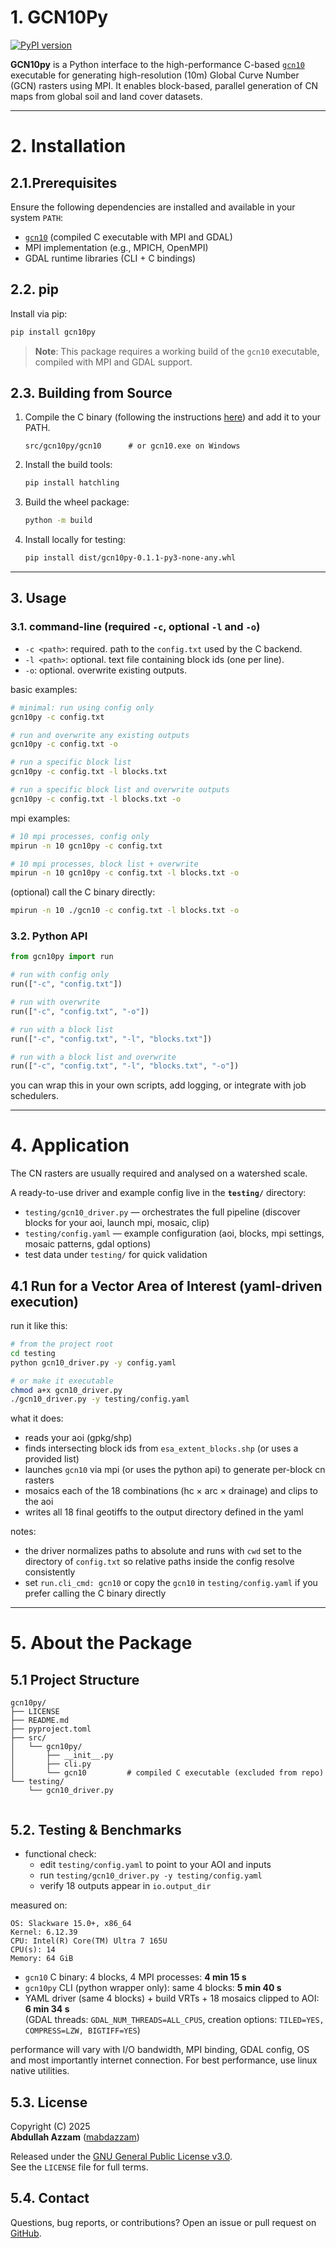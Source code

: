 # 1. GCN10Py
[![PyPI version](https://badge.fury.io/py/gcn10py.svg)](https://pypi.org/project/gcn10py/)

**GCN10py** is a Python interface to the high-performance C-based [`gcn10`](https://github.com/mabdazzam/gcn10/tree/main/src/c/mpi)
executable for generating high-resolution (10m) Global Curve Number (GCN) rasters using MPI. 
It enables block-based, parallel generation of CN maps from global soil and land cover datasets.

---

# 2. Installation

## 2.1.Prerequisites

Ensure the following dependencies are installed and available in your system `PATH`:

- [`gcn10`](https://github.com/mabdazzam/gcn10/tree/main/src/c/mpi) (compiled C executable with MPI and GDAL)
- MPI implementation (e.g., MPICH, OpenMPI)
- GDAL runtime libraries (CLI + C bindings)

## 2.2. pip

Install via pip:

```bash
pip install gcn10py
```

> **Note**: This package requires a working build of the `gcn10` executable, compiled with MPI and GDAL support.


## 2.3. Building from Source

1. Compile the C binary (following the instructions [here](https://github.com/mabdazzam/gcn10/tree/main/src/c/)) and add it to your PATH.
   ```
   src/gcn10py/gcn10      # or gcn10.exe on Windows
   ```

2. Install the build tools:

   ```bash
   pip install hatchling
   ```

3. Build the wheel package:

   ```bash
   python -m build
   ```

4. Install locally for testing:

   ```bash
   pip install dist/gcn10py-0.1.1-py3-none-any.whl
   ```

---

## 3. Usage

### 3.1. command-line (required `-c`, optional `-l` and `-o`)

- `-c <path>`: required. path to the `config.txt` used by the C backend.
- `-l <path>`: optional. text file containing block ids (one per line).
- `-o`: optional. overwrite existing outputs.

basic examples:

```bash
# minimal: run using config only
gcn10py -c config.txt

# run and overwrite any existing outputs
gcn10py -c config.txt -o

# run a specific block list
gcn10py -c config.txt -l blocks.txt

# run a specific block list and overwrite outputs
gcn10py -c config.txt -l blocks.txt -o
```

mpi examples:

```bash
# 10 mpi processes, config only
mpirun -n 10 gcn10py -c config.txt

# 10 mpi processes, block list + overwrite
mpirun -n 10 gcn10py -c config.txt -l blocks.txt -o
```

(optional) call the C binary directly:

```bash
mpirun -n 10 ./gcn10 -c config.txt -l blocks.txt -o
```


### 3.2. Python API

```python
from gcn10py import run

# run with config only
run(["-c", "config.txt"])

# run with overwrite
run(["-c", "config.txt", "-o"])

# run with a block list
run(["-c", "config.txt", "-l", "blocks.txt"])

# run with a block list and overwrite
run(["-c", "config.txt", "-l", "blocks.txt", "-o"])
```

you can wrap this in your own scripts, add logging, or integrate with job schedulers.

---

# 4. Application

The CN rasters are usually required and analysed on a watershed scale. 

A ready-to-use driver and example config live in the **`testing/`** directory:

- `testing/gcn10_driver.py` — orchestrates the full pipeline (discover blocks for your aoi, launch mpi, mosaic, clip)
- `testing/config.yaml` — example configuration (aoi, blocks, mpi settings, mosaic patterns, gdal options)
- test data under `testing/` for quick validation

## 4.1  Run for a Vector Area of Interest (yaml-driven execution)

run it like this:

```bash
# from the project root
cd testing
python gcn10_driver.py -y config.yaml

# or make it executable
chmod a+x gcn10_driver.py
./gcn10_driver.py -y testing/config.yaml
```

what it does:
- reads your aoi (gpkg/shp)
- finds intersecting block ids from `esa_extent_blocks.shp` (or uses a provided list)
- launches `gcn10` via mpi (or uses the python api) to generate per-block cn rasters
- mosaics each of the 18 combinations (hc × arc × drainage) and clips to the aoi
- writes all 18 final geotiffs to the output directory defined in the yaml

notes:
- the driver normalizes paths to absolute and runs with `cwd` set to the directory of `config.txt` so relative paths inside the config resolve consistently
- set `run.cli_cmd: gcn10` or copy the `gcn10` in `testing/config.yaml` if you prefer calling the C binary directly

---

# 5. About the Package

## 5.1 Project Structure

```text
gcn10py/
├── LICENSE
├── README.md
├── pyproject.toml
├── src/
│   └── gcn10py/
│       ├── __init__.py
│       ├── cli.py
│       └── gcn10         # compiled C executable (excluded from repo)
└── testing/
    └── gcn10_driver.py
    
```

## 5.2. Testing & Benchmarks

- functional check:
  - edit `testing/config.yaml` to point to your AOI and inputs
  - run `testing/gcn10_driver.py -y testing/config.yaml`
  - verify 18 outputs appear in `io.output_dir`

measured on:

```
OS: Slackware 15.0+, x86_64
Kernel: 6.12.39
CPU: Intel(R) Core(TM) Ultra 7 165U
CPU(s): 14
Memory: 64 GiB
```

- `gcn10` C binary: 4 blocks, 4 MPI processes:  **4 min 15 s**
- `gcn10py` CLI (python wrapper only): same 4 blocks: **5 min 40 s**
- YAML driver (same 4 blocks) + build VRTs + 18 mosaics clipped to AOI: **6 min 34 s**  
  (GDAL threads: `GDAL_NUM_THREADS=ALL_CPUS`, creation options: `TILED=YES, COMPRESS=LZW, BIGTIFF=YES`)

performance will vary with I/O bandwidth, MPI binding, GDAL config, OS and most importantly internet connection.
For best performance, use linux native utilities.

## 5.3. License

Copyright (C) 2025  
**Abdullah Azzam** ([mabdazzam](https://github.com/mabdazzam))

Released under the [GNU General Public License v3.0](https://www.gnu.org/licenses/gpl-3.0.html).  
See the `LICENSE` file for full terms.

## 5.4. Contact

Questions, bug reports, or contributions? Open an issue or pull request on [GitHub](https://github.com/mabdazzam/gcn10py).
